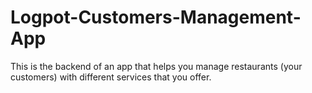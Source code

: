 # Logpot-Customers-Management-App

This is the backend of an app that helps you manage restaurants (your customers) with different services that you offer. 
